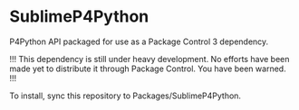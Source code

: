 # SublimeP4Python
P4Python API packaged for use as a Package Control 3 dependency.

!!! This dependency is still under heavy development. No efforts have been made yet to distribute it through Package Control. You have been warned. !!!

To install, sync this repository to Packages/SublimeP4Python.
